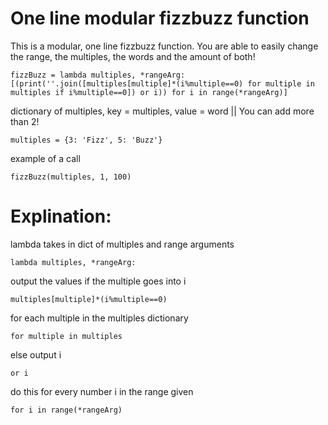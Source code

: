 # One line modular fizzbuzz function

This is a modular, one line fizzbuzz function. You are able to easily change the range, the multiples, the words and the amount of both!

```
fizzBuzz = lambda multiples, *rangeArg: [(print(''.join([multiples[multiple]*(i%multiple==0) for multiple in multiples if i%multiple==0]) or i)) for i in range(*rangeArg)]
```


dictionary of multiples, key = multiples, value = word || You can add more than 2!

```
multiples = {3: 'Fizz', 5: 'Buzz'}
```

example of a call

```
fizzBuzz(multiples, 1, 100)
```

# Explination:

lambda takes in dict of multiples and range arguments 

```
lambda multiples, *rangeArg:
```

output the values if the multiple goes into i

```
multiples[multiple]*(i%multiple==0)
```

for each multiple in the multiples dictionary

```
for multiple in multiples
```

else output i

```
or i
```

do this for every number i in the range given
```
for i in range(*rangeArg)
```

